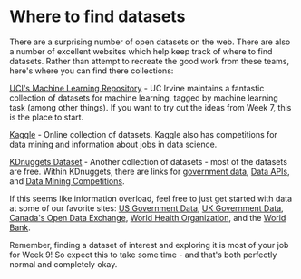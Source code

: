 # Where to find datasets

There are a surprising number of open datasets on the web.  There are also a number of excellent websites which help keep track of where to find datasets.  Rather than attempt to recreate the good work from these teams, here's where you can find there collections:

[UCI's Machine Learning Repository](https://archive.ics.uci.edu/ml/datasets.html) - UC Irvine maintains a fantastic collection of datasets for machine learning, tagged by machine learning task (among other things).  If you want to try out the ideas from Week 7, this is the place to start.

[Kaggle](https://www.kaggle.com/datasets) - Online collection of datasets.  Kaggle also has competitions for data mining and information about jobs in data science.

[KDnuggets Dataset](https://www.kdnuggets.com/datasets/index.html) - Another collection of datasets - most of the datasets are free. Within KDnuggets, there are links for [government data](https://www.kdnuggets.com/datasets/government-local-public.html),  [Data APIs](https://www.kdnuggets.com/datasets/api-hub-marketplace-platform.html),  and [Data Mining Competitions](https://www.kdnuggets.com/competitions/index.html).

If this seems like information overload, feel free to just get started with data at some of our favorite sites: [US Government Data](https://www.data.gov/), [UK Government Data](https://data.gov.uk/), [Canada's Open Data Exchange](https://codx.ca/), [World Health Organization](http://www.who.int/gho/en/), and the [World Bank](https://data.worldbank.org/). 

Remember, finding a dataset of interest and exploring it is most of your job for Week 9!  So expect this to take some time - and that's both perfectly normal and completely okay.
